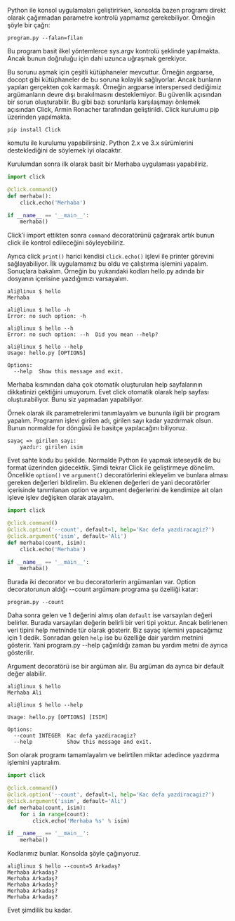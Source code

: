 <!--
.. title: sys.argv Yerine Click Kullanın
.. slug: sysargv-yerine-click-kullanin
.. date: 2016-03-26 18:51:54 UTC+02:00
.. tags: python, programlama
.. category: Python, Programlama
.. description: sys.argv Yerine Click Kullanın
.. type: text
-->

Python ile konsol uygulamaları geliştirirken, konsolda bazen programı direkt olarak çağırmadan parametre kontrolü yapmamız gerekebiliyor. Örneğin şöyle bir çağrı:

`program.py --falan=filan`

Bu program basit ilkel yöntemlerce sys.argv kontrolü şeklinde yapılmakta. Ancak bunun doğruluğu için dahi uzunca uğraşmak gerekiyor.

Bu sorunu aşmak için çeşitli kütüphaneler mevcuttur. Örneğin argparse, docopt gibi kütüphaneler de bu soruna kolaylık sağlıyorlar. Ancak bunların yapıları gerçekten çok karmaşık. Örneğin argparse interspersed dediğimiz argümanların devre dışı bırakılmasını desteklemiyor. Bu güvenlik açısından bir sorun oluşturabilir. <!--TEASER_END--> Bu gibi bazı sorunlarla karşılaşmayı önlemek açısından Click, Armin Ronacher tarafından geliştirildi. Click kurulumu pip üzerinden yapılmakta.

`pip install Click`

komutu ile kurulumu yapabilirsiniz. Python 2.x ve 3.x sürümlerini desteklediğini de söylemek iyi olacaktır.

Kurulumdan sonra ilk olarak basit bir Merhaba uygulaması yapabiliriz.

```python
import click

@click.command()
def merhaba():
    click.echo('Merhaba')

if __name__ == '__main__':
    merhaba()
```

Click’i import ettikten sonra `command` decoratörünü çağırarak artık bunun click ile kontrol edileceğini söyleyebiliriz.

Ayrıca click `print()` harici kendisi `click.echo()` işlevi ile printer görevini sağlayabiliyor. İlk uygulamamız bu oldu ve çalıştırma işlemini yapalım. Sonuçlara bakalım. Örneğin bu yukarıdaki kodları hello.py adında bir dosyanın içerisine yazdığımızı varsayalım.

    ali@linux $ hello
    Merhaba

    ali@linux $ hello -h
    Error: no such option: -h

    ali@linux $ hello --h
    Error: no such option: --h  Did you mean --help?

    ali@linux $ hello --help
    Usage: hello.py [OPTIONS]

    Options:
      --help  Show this message and exit.

Merhaba kısmından daha çok otomatik oluşturulan help sayfalarının dikkatinizi çektiğini umuyorum. Evet click otomatik olarak help sayfası oluşturabiliyor. Bunu siz yapmadan yapabiliyor.

Örnek olarak ilk parametrelerimi tanımlayalım ve bununla ilgili bir program yapalım. Programın işlevi girilen adı, girilen sayı kadar yazdırmak olsun. Bunun normalde for döngüsü ile basitçe yapılacağını biliyoruz.

    sayaç => girilen sayı:
        yazdır: girilen isim


Evet sahte kodu bu şekilde. Normalde Python ile yapmak isteseydik de bu format üzerinden gidecektik. Şimdi tekrar Click ile geliştirmeye dönelim. Öncelikle `option()` ve `argument()` decoratörlerini ekleyelim ve bunlara alması gereken değerleri bildirelim. Bu eklenen değerleri de yani decoratörler içerisinde tanımlanan option ve argument değerlerini de kendimize ait olan işleve işlev değişken olarak atayalım.


```python
import click

@click.command()
@click.option('--count', default=1, help='Kac defa yazdiracagiz?')
@click.argument('isim', default='Ali')
def merhaba(count, isim):
    click.echo('Merhaba')

if __name__ == '__main__':
    merhaba()
```

Burada iki decorator ve bu decoratorlerin argümanları var. Option decoratorunun aldığı --count argümanı programa şu özelliği katar:

`program.py --count`

Daha sonra gelen ve 1 değerini almış olan `default` ise varsayılan değeri belirler. Burada varsayılan değerin belirli bir veri tipi yoktur. Ancak belirlenen veri tipini help metninde tür olarak gösterir. Biz sayaç işlemini yapacağımız için 1 dedik. Sonradan gelen `help` ise bu özelliğe dair yardım metnini gösterir. Yani program.py --help çağırıldığı zaman bu yardım metni de ayrıca gösterilir.

Argument decoratörü ise bir argüman alır. Bu argüman da ayrıca bir default değer alabilir.

    ali@linux $ hello
    Merhaba Ali

    ali@linux $ hello --help

    Usage: hello.py [OPTIONS] [ISIM]

    Options:
      --count INTEGER  Kac defa yazdiracagiz?
      --help           Show this message and exit.


Son olarak programı tamamlayalım ve belirtilen miktar adedince yazdırma işlemini yaptıralım.

```python
import click

@click.command()
@click.option('--count', default=1, help='Kac defa yazdiracagiz?')
@click.argument('isim', default='Ali')
def merhaba(count, isim):
    for i in range(count):
        click.echo('Merhaba %s' % isim)

if __name__ == '__main__':
    merhaba()
```

Kodlarımız bunlar. Konsolda şöyle çağırıyoruz.

    ali@linux $ hello --count=5 Arkadaş?
    Merhaba Arkadaş?
    Merhaba Arkadaş?
    Merhaba Arkadaş?
    Merhaba Arkadaş?
    Merhaba Arkadaş?

Evet şimdilik bu kadar.
